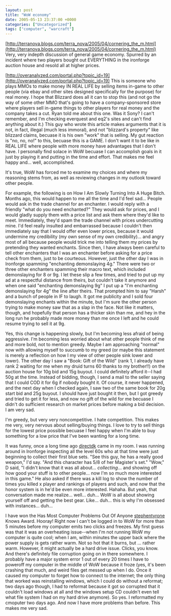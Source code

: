 ```yaml
---
layout: post
title: "WoW economy"
date: 2005-05-13 23:37:00 +0000
categories: ["Uncategorized"]
tags: ["computer", "warcraft"]
---
```


[http://terranova.blogs.com/terra_nova/2005/04/cornering_the_m.html](http://terranova.blogs.com/terra_nova/2005/04/cornering_the_m.html)
Very, very indepth discussion of general game economy. Spurred by an incident where two players bought out EVERYTHING in the ironforge auction house and resold all at higher prices. 

[http://overanalyzed.com/portal.php?topic_id=19](http://overanalyzed.com/portal.php?topic_id=19)
This is someone who plays MMOs to make money IN REAL LIFE by selling items in-game to other people (via ebay and other sites designed specifically for the purpose) for real money. I hope that Blizzard does all it can to stop this (and not go the way of some other MMO that's going to have a company-sponsored store where players sell in-game things to other players for real money and the company takes a cut. Ryan told me about this one. Was it Sony? I can't remember, and I'm checking everquest and eq2's sites and can't find anything about it.) This guy who wrote this article makes arguments that it is not, in fact, illegal (much less immoral), and not "blizzard's property" like blizzard claims, becuase it is his own "work" that is selling. My gut reaction is "no, no, no!" to this, becuase this is a GAME. I don't want it to be like in REAL LIFE where people with more money have advantages that I don't have. I personally find solace in WoW becuase I can accomplish goals in it just by playing it and putting in the time and effort. That makes me feel happy and... well, accomplished.

It's true, WoW has forced me to examine my choices and where my reasoning stems from, as well as reviewing changes in my outlook toward other people. 

For example, the following is on How I Am Slowly Turning Into A Huge Bitch. Months ago, this would happen to me all the time and I'd feel sad... People would ask in the trade channel for an enchanter. I would reply with a friendly "what do you need enchanted?" They would ask for prices, and I would gladly supply them with a price list and ask them where they'd like to meet. Immediately, they'd spam the trade channel with prices undercutting mine. I'd feel really insulted and embarrassed because I couldn't then immediately say that I would offer even lower prices, because it would undermine my credibility (my own sense of my own credibility)... and angry most of all because people would trick me into telling them my prices by pretending they wanted enchants. Since then, I have always been careful to tell other enchanters that I was an enchanter before asking for a price check from them, just to be courteous. However, just the other day I was in Ironforge spamming "enchanting demonslaying 4g." There were two or three other enchanters spamming their macro text, which included demonslaying for 8 or 9g. I let these slip a few times, and tried to put up my ad at a respectful distance from theirs, but couldn't take it anymore and when one said "enchanting demonslaying 9g" I put up a "I'm enchanting demonslaying for 4g" the line after theirs. That prompted him to say "Harsh" and a bunch of people in IF to laugh. It got me publicity and I sold four demonslaying enchants within the minute, but I'm sure the other person trying to make money saw that as a slap in the face. Not like it matters, though, and hopefully that person has a thicker skin than me, and hey in the long run he probably made more money than me once I left and he could resume trying to sell it at 9g. 

Yes, this change is happening slowly, but I'm becoming less afraid of being aggressive. I'm becoming less worried about what other people think of me and more bold, not to mention greedy. Maybe I am approaching "normal" now with allowing myself to succumb to my greed (or maybe this statement is merely a reflection on how I my view of other people sink lower and lower). The other day I saw a "Book: Gift of the Wild" (rank 1, I already have rank 2 waiting for me when my druid turns 60 thanks to my brother!!) on the auction house for 10g bid and 15g buyout. I could definitely afford it--I had 50g at the time. Instead of bidding, though, I send a mail to the seller saying that I could COD it for 6g if nobody bought it. Of course, it never happened, and the next day when I checked again, I saw two of the same book for 20g start bid and 25g buyout. I should have just bought it then, but I got greedy and tried to get it for less, and now no gift of the wild for me becuase I didn't do sufficient research on market prices before making a bid decision. I am very sad.

I'm greedy, but very very noncompetitive. I hate competition. This makes me very, very nervous about selling/buying things. I love to try to sell things for the lowest price possible becuase I feel happy when I'm able to buy something for a low price that I've been wanting for a long time. 

It was funny, once a long time ago [directdk](http://directdk.livejournal.com/) came in my room. I was running around in Ironforge inspecting all the level 60s who at that time were just beginning to collect their first blue sets. "See this guy, he has a really good weapon," I'd say. "And this character has 5/8 of her Magister's set." "Wow," D said, "I didn't know that it was all about... <i>collecting</i>... and showing off how good your stuff is to other people... now I'm so much more interested in this game." He also asked if there was a kill log to show the number of times you killed x player and rankings of players and such, and now that the honor system is in he'd be even more interested. Hahaha. But yeah, that conversation made me realize... well... duh... WoW is all about showing yourself off and getting the best gear. Like... duh... this is why I'm obsessed with instances... duh...

I have won the Has Most Computer Problems Out Of Anyone [stephentyrone](http://stephentyrone.livejournal.com/) Knows Award. Hooray! Right now I can't be logged in to WoW for more than 5 minutes before my computer emits two clicks and freezes. My first guess was that it was an overheating issue--when I'm not running WoW my computer is quite cool; when I am, within minutes the upper back where the power supply is gets rather warm. Not so hot that it burns, but ... rather warm. However, it might actually be a hard drive issue. Clicks, you know. And there's definitely file corruption going on in there somewhere. I probably have a major system error 1 out of every 20 times I have to poweroff my computer in the middle of WoW because it froze (yes, it's been crashing that much, and weird files get messed up when I do. Once it caused my computer to forget how to connect to the internet; the only thing that worked was reinstalling windows, which I could do without a reformat; two days ago though, I had to reformat because it got so corrupted that it couldn't load windows at all and the windows setup CD couldn't even tell what file system I had on my hard drive anymore). So yes. I reformatted my cmoputer two days ago. And now I have more problems than before. This makes me very sad.